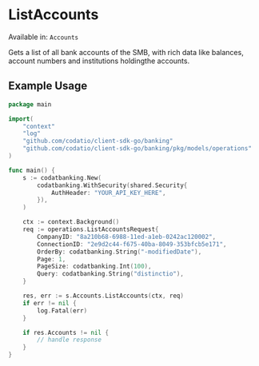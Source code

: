 # ListAccounts
Available in: `Accounts`

Gets a list of all bank accounts of the SMB, with rich data like balances, account numbers and institutions holdingthe accounts.

## Example Usage
```go
package main

import(
	"context"
	"log"
	"github.com/codatio/client-sdk-go/banking"
	"github.com/codatio/client-sdk-go/banking/pkg/models/operations"
)

func main() {
    s := codatbanking.New(
        codatbanking.WithSecurity(shared.Security{
            AuthHeader: "YOUR_API_KEY_HERE",
        }),
    )

    ctx := context.Background()    
    req := operations.ListAccountsRequest{
        CompanyID: "8a210b68-6988-11ed-a1eb-0242ac120002",
        ConnectionID: "2e9d2c44-f675-40ba-8049-353bfcb5e171",
        OrderBy: codatbanking.String("-modifiedDate"),
        Page: 1,
        PageSize: codatbanking.Int(100),
        Query: codatbanking.String("distinctio"),
    }

    res, err := s.Accounts.ListAccounts(ctx, req)
    if err != nil {
        log.Fatal(err)
    }

    if res.Accounts != nil {
        // handle response
    }
}
```